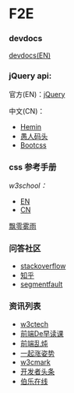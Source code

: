 F2E
============

### devdocs

[devdocs(EN)](http://devdocs.io/)


### jQuery api:

官方(EN)：[jQuery](http://api.jquery.com/)

中文(CN)：

- [Hemin](http://hemin.cn/jq/)
- [愚人码头](http://www.css88.com/jqapi-1.9/)
- [Bootcss](http://jquery.bootcss.com/)


### css 参考手册

*w3school：*

- [EN](http://www.w3schools.com/)
- [CN](http://www.w3school.com.cn/)

[飘零雾雨](http://css.doyoe.com/)


### 问答社区

- [stackoverflow](http://stackoverflow.com/)
- [知乎](http://www.zhihu.com/topic/19550901)
- [segmentfault](http://segmentfault.com/)


### 资讯列表

- [w3ctech](http://www.w3ctech.com/)
- [前端De早读课](http://www.zaoduke.net/)
- [前端乱炖](http://www.html-js.com/)
- [一起涨姿势](http://zs.segmentfault.com/)
- [w3cmark](http://www.w3cmark.com/)
- [开发者头条](http://toutiao.io/)
- [伯乐在线](http://top.jobbole.com/)